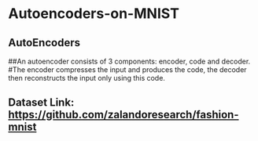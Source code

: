 # Autoencoders-on-MNIST
## AutoEncoders
##An autoencoder consists of 3 components: encoder, code and decoder. 
#The encoder compresses the input and produces the code, the decoder then reconstructs the input only using this code.
## Dataset Link: https://github.com/zalandoresearch/fashion-mnist

